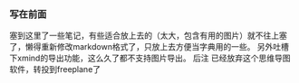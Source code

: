 ### 写在前面

塞到这里了一些笔记，有些适合放上去的（太大，包含有用的图片）就不往上塞了，懒得重新修改markdown格式了，只放上去方便当字典用的一些。
另外吐槽下xmind的导出功能，这么久了都不支持图片导出。
后注  已经放弃这个思维导图软件，转投到freeplane了